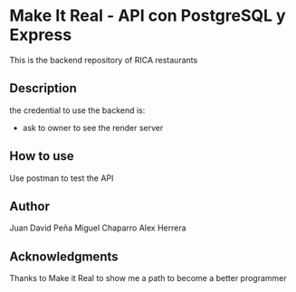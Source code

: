 # Make It Real - API con PostgreSQL y Express
This is the backend repository of RICA restaurants


## Description
the credential to use the backend is:
- ask to owner to see the render server

## How to use
Use postman to test the API

## Author
Juan David Peña
Miguel Chaparro
Alex Herrera

## Acknowledgments
Thanks to Make it Real to show me a path to become a better programmer
